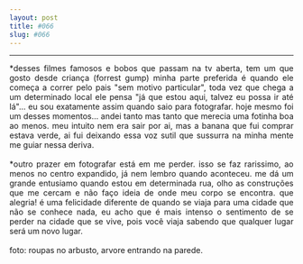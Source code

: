 ```yaml
---
layout: post
title: #066
slug: #066
---
```

---
<p class="description" style="text-align: justify;">
*desses filmes famosos e bobos que passam na tv aberta, tem um que gosto desde criança (forrest gump) minha parte preferida é quando ele começa a correr pelo pais "sem motivo particular", toda vez que chega a um determinado local ele pensa  "já que estou aqui, talvez eu possa ir até lá"... eu sou exatamente assim quando saio para fotografar. hoje mesmo foi um desses momentos... andei tanto mas tanto que merecia uma fotinha boa ao menos. meu intuito nem era sair por ai, mas a banana que fui comprar estava verde, ai fui deixando essa voz sutil que sussurra na minha mente me guiar nessa deriva.
<br>
  <br>
*outro prazer em fotografar está em me perder. isso se faz rarissimo, ao menos no centro expandido, já nem lembro quando aconteceu. me dá um grande entusiamo quando estou em determinada rua, olho as construções que me cercam e não faço ideia de onde meu corpo se encontra. que alegria! é uma felicidade diferente de quando se viaja para uma cidade que não se conhece nada, eu acho que é mais intenso o sentimento de se perder na cidade que se vive, pois você viaja sabendo que qualquer lugar será um novo lugar. 
<br>
  <br>
foto: roupas no arbusto, arvore entrando na parede.

